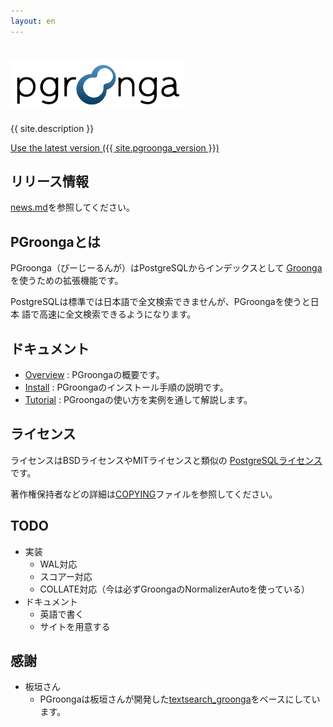 ```yaml
---
layout: en
---
```

<div class="jumbotron">
  <h1>
    <img alt="{{ site.title }}" title="{{ site.title }}" src="/images/pgroonga-logo.png">
  </h1>
  <p>{{ site.description }}</p>
  <p>
    <a href="/install/" class="btn btn-primary btn-lg" role="button">Use the latest version ({{ site.pgroonga_version }})</a>
  </p>
</div>

## リリース情報

[news.md](https://github.com/pgroonga/pgroonga/blob/master/news.md)を参照してください。

## PGroongaとは

PGroonga（ぴーじーるんが）はPostgreSQLからインデックスとして
[Groonga](http://groonga.org/ja/)を使うための拡張機能です。

PostgreSQLは標準では日本語で全文検索できませんが、PGroongaを使うと日本
語で高速に全文検索できるようになります。

## ドキュメント

 * [Overview](overview/) : PGroongaの概要です。
 * [Install](install/) : PGroongaのインストール手順の説明です。
 * [Tutorial](tutorial/) : PGroongaの使い方を実例を通して解説します。

## ライセンス

ライセンスはBSDライセンスやMITライセンスと類似の
[PostgreSQLライセンス](http://opensource.org/licenses/postgresql)です。

著作権保持者などの詳細は[COPYING](https://github.com/pgroonga/pgroonga/blob/master/COPYING)ファイルを参照してください。

## TODO

  * 実装
    * WAL対応
    * スコアー対応
    * COLLATE対応（今は必ずGroongaのNormalizerAutoを使っている）
  * ドキュメント
    * 英語で書く
    * サイトを用意する

## 感謝

  * 板垣さん
    * PGroongaは板垣さんが開発した[textsearch_groonga](http://textsearch-ja.projects.pgfoundry.org/textsearch_groonga.html)をベースにしています。
